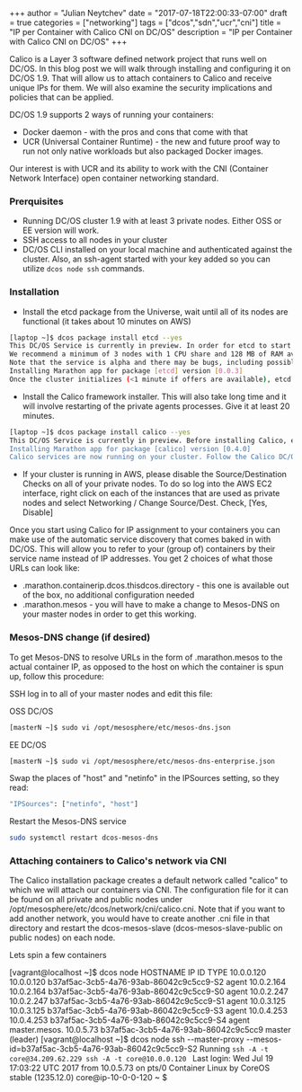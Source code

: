 +++
author = "Julian Neytchev"
date = "2017-07-18T22:00:33-07:00"
draft = true
categories = ["networking"]
tags = ["dcos","sdn","ucr","cni"]
title = "IP per Container with Calico CNI on DC/OS"
description = "IP per Container with Calico CNI on DC/OS"
+++

Calico is a Layer 3 software defined network project that runs well on DC/OS. In this blog post we will walk through installing and configuring it on DC/OS 1.9. That will allow us to attach containers to Calico and receive unique IPs for them. We will also examine the security implications and policies that can be applied.

<!--more-->

DC/OS 1.9 supports 2 ways of running your containers:

* Docker daemon - with the pros and cons that come with that
* UCR (Universal Container Runtime) - the new and future proof way to run not only native workloads but also packaged Docker images.

Our interest is with UCR and its ability to work with the CNI (Container Network Interface) open container networking standard.

### Prerquisites

* Running DC/OS cluster 1.9 with at least 3 private nodes. Either OSS or EE version will work.
* SSH access to all nodes in your cluster
* DC/OS CLI installed on your local machine and authenticated against the cluster. Also, an ssh-agent started with your key added so you can utilize ```dcos node ssh``` commands.

### Installation

* Install the etcd package from the Universe, wait until all of its nodes are functional (it takes about 10 minutes on AWS)

```bash
[laptop ~]$ dcos package install etcd --yes
This DC/OS Service is currently in preview. In order for etcd to start successfully all resources must be available in the cluster including ports, CPU shares and RAM.
We recommend a minimum of 3 nodes with 1 CPU share and 128 MB of RAM available for use by the etcd service.
Note that the service is alpha and there may be bugs, including possible data loss, incomplete features, incorrect documentation or other discrepancies.
Installing Marathon app for package [etcd] version [0.0.3]
Once the cluster initializes (<1 minute if offers are available), etcd proxies may connect by passing the argument -discovery-srv=etcd.mesos (or -discovery-srv=<framework-name>.mesos if you're not using the default), and you may discover live members by querying SRV records for _etcd-server._tcp.<framework-name>.mesos
```

* Install the Calico framework installer. This will also take long time and it will involve restarting of the private agents processes. Give it at least 20 minutes.

```bash
[laptop ~]$ dcos package install calico --yes
This DC/OS Service is currently in preview. Before installing Calico, ensure the DC/OS etcd package is installed (if not using own etcd server). Note: this scheduler may makes permament changes to all Agents and Docker Daemons in the cluster. Calico's DC/OS installation framework is currently in beta.
Installing Marathon app for package [calico] version [0.4.0]
Calico services are now running on your cluster. Follow the Calico DC/OS guide available at https://github.com/projectcalico/calico-containers/blob/master/docs/mesos/dcos.md

```

* If your cluster is running in AWS, please disable the Source/Destination Checks on all of your private nodes. To do so log into the AWS EC2 interface, right click on each of the instances that are used as private nodes and select Networking / Change Source/Dest. Check, [Yes, Disable]

Once you start using Calico for IP assignment to your containers you can make use of the automatic service discovery that comes baked in with DC/OS. This will allow you to refer to your (group of) containers by their service name instead of IP addresses. You get 2 choices of what those URLs can look like:

* <service-name>.marathon.containerip.dcos.thisdcos.directory - this one is available out of the box, no additional configuration needed
* <service-name>.marathon.mesos  - you will have to make a change to Mesos-DNS on your master nodes in order to get this working.

### Mesos-DNS change (if desired)
To get Mesos-DNS to resolve URLs in the form of <service-name>.marathon.mesos to the actual container IP, as opposed to the host on which the container is spun up, follow this procedure:

SSH log in to all of your master nodes and edit this file:

OSS DC/OS
```bash
[masterN ~]$ sudo vi /opt/mesosphere/etc/mesos-dns.json 
```
EE DC/OS
```bash
[masterN ~]$ sudo vi /opt/mesosphere/etc/mesos-dns-enterprise.json 
```

Swap the places of "host" and "netinfo" in the IPSources setting, so they read:
```bash
"IPSources": ["netinfo", "host"]
```

Restart the Mesos-DNS service
```bash
sudo systemctl restart dcos-mesos-dns
```

### Attaching containers to Calico's network via CNI

The Calico installation package creates a default network called "calico" to which we will attach our containers via CNI. The configuration file for it can be found on all private and public nodes under /opt/mesosphere/etc/dcos/network/cni/calico.cni. Note that if you want to add another network, you would have to create another .cni file in that directory and restart the dcos-mesos-slave (dcos-mesos-slave-public on public nodes) on each node.



Lets spin a few containers 









































[vagrant@localhost ~]$ dcos node
   HOSTNAME        IP                         ID                    TYPE
  10.0.0.120   10.0.0.120  b37af5ac-3cb5-4a76-93ab-86042c9c5cc9-S2  agent
  10.0.2.164   10.0.2.164  b37af5ac-3cb5-4a76-93ab-86042c9c5cc9-S0  agent
  10.0.2.247   10.0.2.247  b37af5ac-3cb5-4a76-93ab-86042c9c5cc9-S1  agent
  10.0.3.125   10.0.3.125  b37af5ac-3cb5-4a76-93ab-86042c9c5cc9-S3  agent
  10.0.4.253   10.0.4.253  b37af5ac-3cb5-4a76-93ab-86042c9c5cc9-S4  agent
master.mesos.  10.0.5.73     b37af5ac-3cb5-4a76-93ab-86042c9c5cc9   master (leader)
[vagrant@localhost ~]$ dcos node ssh --master-proxy --mesos-id=b37af5ac-3cb5-4a76-93ab-86042c9c5cc9-S2
Running `ssh -A -t core@34.209.62.229 ssh -A -t core@10.0.0.120 `
Last login: Wed Jul 19 17:03:22 UTC 2017 from 10.0.5.73 on pts/0
Container Linux by CoreOS stable (1235.12.0)
core@ip-10-0-0-120 ~ $




